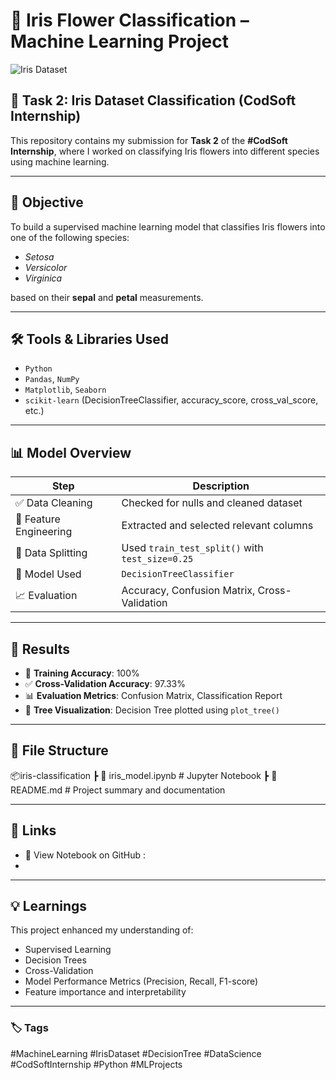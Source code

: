 # 🌸 Iris Flower Classification – Machine Learning Project

![Iris Dataset](https://upload.wikimedia.org/wikipedia/commons/5/56/Iris_dataset_scatterplot.svg)

## 🚀 Task 2: Iris Dataset Classification (CodSoft Internship)

This repository contains my submission for **Task 2** of the **#CodSoft Internship**, where I worked on classifying Iris flowers into different species using machine learning.

---

## 📌 Objective

To build a supervised machine learning model that classifies Iris flowers into one of the following species:

- *Setosa*
- *Versicolor*
- *Virginica*

based on their **sepal** and **petal** measurements.

---

## 🛠️ Tools & Libraries Used

- `Python`
- `Pandas`, `NumPy`
- `Matplotlib`, `Seaborn`
- `scikit-learn` (DecisionTreeClassifier, accuracy_score, cross_val_score, etc.)

---

## 📊 Model Overview

| Step | Description |
|------|-------------|
| ✅ Data Cleaning | Checked for nulls and cleaned dataset |
| 📐 Feature Engineering | Extracted and selected relevant columns |
| 🔀 Data Splitting | Used `train_test_split()` with `test_size=0.25` |
| 🌳 Model Used | `DecisionTreeClassifier` |
| 📈 Evaluation | Accuracy, Confusion Matrix, Cross-Validation |

---

## 📌 Results

- 🎯 **Training Accuracy**: 100%
- ✅ **Cross-Validation Accuracy**: 97.33%
- 📊 **Evaluation Metrics**: Confusion Matrix, Classification Report
- 🌳 **Tree Visualization**: Decision Tree plotted using `plot_tree()`

---

## 📁 File Structure
📦iris-classification
┣ 📄 iris_model.ipynb # Jupyter Notebook
┣ 📄 README.md # Project summary and documentation


---

## 🔗 Links

- 📂 View Notebook on GitHub : 
- 

---

## 💡 Learnings

This project enhanced my understanding of:
- Supervised Learning
- Decision Trees
- Cross-Validation
- Model Performance Metrics (Precision, Recall, F1-score)
- Feature importance and interpretability

---

### 🏷️ Tags

#MachineLearning #IrisDataset #DecisionTree #DataScience #CodSoftInternship #Python #MLProjects
